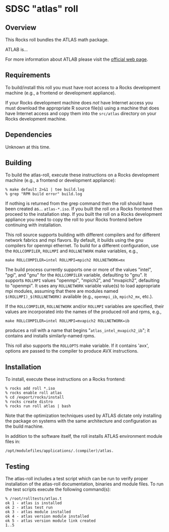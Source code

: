 # SDSC "atlas" roll

## Overview

This Rocks roll bundles the ATLAS math package.

ATLAB is...

For more information about ATLAB please visit the <a href="" target="_blank">official web page</a>.


## Requirements

To build/install this roll you must have root access to a Rocks development machine (e.g., a frontend or development appliance).

If your Rocks development machine does *not* have Internet access you must download the appropriate R source file(s) using a machine that does have Internet access and copy them into the `src/atlas` directory on your Rocks development machine.



## Dependencies

Unknown at this time.


## Building

To build the atlas-roll, execute these instructions on a Rocks development machine (e.g., a frontend or development appliance):

```shell
% make default 2>&1 | tee build.log
% grep "RPM build error" build.log
```

If nothing is returned from the grep command then the roll should have been created as... `atlas-*.iso`. If you built the roll on a Rocks frontend then proceed to the installation step. If you built the roll on a Rocks development appliance you need to copy the roll to your Rocks frontend before continuing with installation.

This roll source supports building with different compilers and for different
network fabrics and mpi flavors.  By default, it builds using the gnu compilers
for openmpi ethernet.  To build for a different configuration, use the
`ROLLCOMPILER`, `ROLLMPI` and `ROLLNETWORK` make variables, e.g.,

```shell
make ROLLCOMPILER=intel ROLLMPI=mpich2 ROLLNETWORK=mx 
```

The build process currently supports one or more of the values "intel", "pgi",
and "gnu" for the `ROLLCOMPILER` variable, defaulting to "gnu".  It supports
`ROLLMPI` values "openmpi", "mpich2", and "mvapich2", defaulting to "openmpi".
It uses any `ROLLNETWORK` variable value(s) to load appropriate mpi modules,
assuming that there are modules named `$(ROLLMPI)_$(ROLLNETWORK)` available (e.g., `openmpi_ib`, `mpich2_mx`, etc.).

If the `ROLLCOMPILER`, `ROLLNETWORK` and/or `ROLLMPI` variables are specified, their values are incorporated into the names of the produced roll and rpms, e.g.,

```shell
make ROLLCOMPILER=intel ROLLMPI=mvapich2 ROLLNETWORK=ib
```
produces a roll with a name that begins "`atlas_intel_mvapich2_ib`"; it
contains and installs similarly-named rpms.

This roll also supports the `ROLLOPTS` make variable.  If it contains 'avx',
options are passed to the compiler to produce AVX instructions.


## Installation

To install, execute these instructions on a Rocks frontend:

```shell
% rocks add roll *.iso
% rocks enable roll atlas
% cd /export/rocks/install
% rocks create distro
% rocks run roll atlas | bash
```

Note that the optimization techniques used by ATLAS dictate only installing
the package on systems with the same architecture and configuration as the
build machine.

In addition to the software itself, the roll installs ATLAS environment module
files in:

```shell
/opt/modulefiles/applications/.(compiler)/atlas.
```


## Testing

The atlas-roll includes a test script which can be run to verify proper installation of the atlas-roll documentation, binaries and module files. To run the test scripts execute the following command(s):

```shell
% /root/rolltests/atlas.t 
ok 1 - atlas is installed
ok 2 - atlas test run
ok 3 - atlas module installed
ok 4 - atlas version module installed
ok 5 - atlas version module link created
1..5
```


